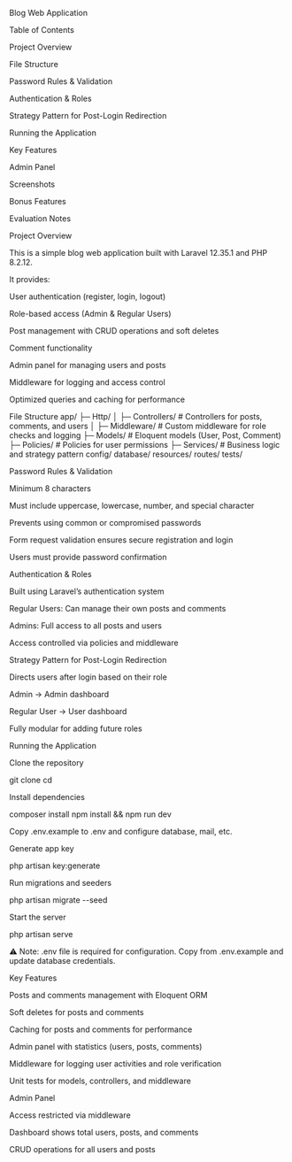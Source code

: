 Blog Web Application

Table of Contents

Project Overview

File Structure

Password Rules & Validation

Authentication & Roles

Strategy Pattern for Post-Login Redirection

Running the Application

Key Features

Admin Panel

Screenshots

Bonus Features

Evaluation Notes

Project Overview

This is a simple blog web application built with Laravel 12.35.1 and PHP 8.2.12.

It provides:

User authentication (register, login, logout)

Role-based access (Admin & Regular Users)

Post management with CRUD operations and soft deletes

Comment functionality

Admin panel for managing users and posts

Middleware for logging and access control

Optimized queries and caching for performance

File Structure
app/
├─ Http/
│  ├─ Controllers/      # Controllers for posts, comments, and users
│  ├─ Middleware/       # Custom middleware for role checks and logging
├─ Models/              # Eloquent models (User, Post, Comment)
├─ Policies/            # Policies for user permissions
├─ Services/            # Business logic and strategy pattern
config/
database/
resources/
routes/
tests/

Password Rules & Validation

Minimum 8 characters

Must include uppercase, lowercase, number, and special character

Prevents using common or compromised passwords

Form request validation ensures secure registration and login

Users must provide password confirmation

Authentication & Roles

Built using Laravel’s authentication system

Regular Users: Can manage their own posts and comments

Admins: Full access to all posts and users

Access controlled via policies and middleware

Strategy Pattern for Post-Login Redirection

Directs users after login based on their role

Admin → Admin dashboard

Regular User → User dashboard

Fully modular for adding future roles

Running the Application

Clone the repository

git clone <repo-url>
cd <project-folder>


Install dependencies

composer install
npm install && npm run dev


Copy .env.example to .env and configure database, mail, etc.

Generate app key

php artisan key:generate


Run migrations and seeders

php artisan migrate --seed


Start the server

php artisan serve


⚠️ Note: .env file is required for configuration. Copy from .env.example and update database credentials.

Key Features

Posts and comments management with Eloquent ORM

Soft deletes for posts and comments

Caching for posts and comments for performance

Admin panel with statistics (users, posts, comments)

Middleware for logging user activities and role verification

Unit tests for models, controllers, and middleware

Admin Panel

Access restricted via middleware

Dashboard shows total users, posts, and comments

CRUD operations for all users and posts